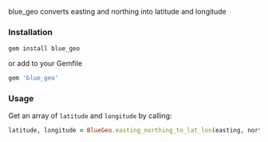 blue_geo converts easting and northing into latitude and longitude

### Installation

```shell
gem install blue_geo
```

or add to your Gemfile

```ruby
gem 'blue_geo'
```

### Usage

Get an array of ```latitude``` and ```longitude``` by calling:

```ruby
latitude, longitude = BlueGeo.easting_northing_to_lat_lon(easting, northing)
```